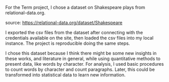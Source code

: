For the Term project, I chose a dataset on Shakespeare plays from relational-data.org.

source: https://relational-data.org/dataset/Shakespeare

I exported the csv files from the dataset after connecting with the credentials available on the site, 
then loaded the csv files into my local instance. The project is reproducible doing the same steps.

I chose this dataset because I think there might be some new insights in these works, and literature in general,
while using quantitative methods to present data, like words by character. 
For analysis, I used basic procedures to count words by character and count paragraphs. Later, this could be transformed into
statistical data to learn new information.
